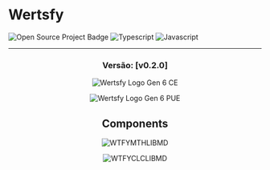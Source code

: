 # Wertsfy

![Open Source Project Badge](https://user-images.githubusercontent.com/59739253/221102346-5af3f295-c91c-4d8d-acce-043bc83a9cc7.png)
![Typescript](https://img.shields.io/badge/typescript-black.svg?style=for-the-badge&logo=typescript&logoColor=steelblue)
![Javascript](https://img.shields.io/badge/javascript-black.svg?style=for-the-badge&logo=javascript&logoColor=yellow)

___

<div align="center"> 

  ### Versão: [v0.2.0]<br>
  
  ![Wertsfy Logo Gen 6 CE](https://user-images.githubusercontent.com/59739253/226102298-90549bc6-a19e-4c5f-af14-abae2461a272.png)
  
  ![Wertsfy Logo Gen 6 PUE](https://user-images.githubusercontent.com/59739253/226102296-92768bd8-ff89-464c-8bd6-5fb1d670d92e.png)
  
  ## Components
  
  ![WTFYMTHLIBMD](https://user-images.githubusercontent.com/59739253/231926427-9f41dc14-65d6-4a85-a710-14e14c7a7bd2.png)

  ![WTFYCLCLIBMD](https://user-images.githubusercontent.com/59739253/231926423-2d95baeb-a202-4d29-955b-175b92226ac7.png)

</div>
